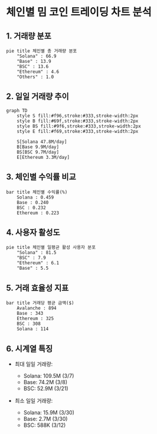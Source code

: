 # 체인별 밈 코인 트레이딩 차트 분석

## 1. 거래량 분포
```mermaid
pie title 체인별 총 거래량 분포
    "Solana" : 66.9
    "Base" : 13.9
    "BSC" : 13.6
    "Ethereum" : 4.6
    "Others" : 1.0
```

## 2. 일일 거래량 추이
```mermaid
graph TD
    style S fill:#f96,stroke:#333,stroke-width:2px
    style B fill:#69f,stroke:#333,stroke-width:2px
    style BS fill:#9f6,stroke:#333,stroke-width:2px
    style E fill:#f69,stroke:#333,stroke-width:2px
    
    S[Solana 47.8M/day]
    B[Base 9.9M/day]
    BS[BSC 9.7M/day]
    E[Ethereum 3.3M/day]
```

## 3. 체인별 수익률 비교
```mermaid
bar title 체인별 수익률(%)
    Solana : 0.459
    Base : 0.240
    BSC : 0.232
    Ethereum : 0.223
```

## 4. 사용자 활성도
```mermaid
pie title 체인별 일평균 활성 사용자 분포
    "Solana" : 81.5
    "BSC" : 7.9
    "Ethereum" : 6.1
    "Base" : 5.5
```

## 5. 거래 효율성 지표
```mermaid
bar title 거래당 평균 금액($)
    Avalanche : 894
    Base : 343
    Ethereum : 325
    BSC : 308
    Solana : 114
```

## 6. 시계열 특징
- 최대 일일 거래량:
  * Solana: 109.5M (3/7)
  * Base: 74.2M (3/8)
  * BSC: 52.9M (3/21)

- 최소 일일 거래량:
  * Solana: 15.9M (3/30)
  * Base: 2.7M (3/30)
  * BSC: 588K (3/12) 